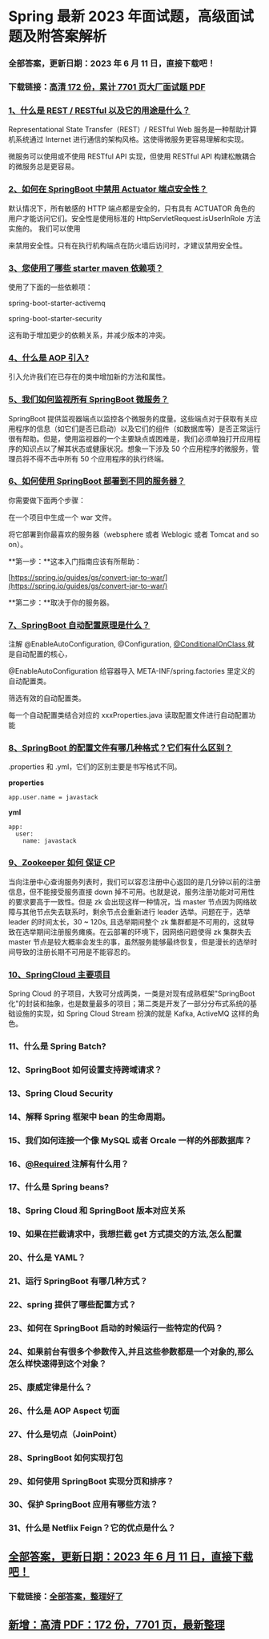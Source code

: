 # Spring 最新 2023 年面试题，高级面试题及附答案解析

### 全部答案，更新日期：2023 年 6 月 11 日，直接下载吧！

### 下载链接：[高清 172 份，累计 7701 页大厂面试题 PDF](https://gitlab.gaorta.com/devteam/learning-journey/study-materials-collection/-/tree/master/docs/index.md)

### [1、什么是 REST / RESTful 以及它的用途是什么？](https://gitlab.gaorta.com/devteam/learning-journey/study-materials-collection/-/tree/master/docs/Spring/Spring最新2021年面试题，高级面试题及附答案解析.md#1什么是rest-/-restful以及它的用途是什么)

Representational State Transfer（REST）/ RESTful Web 服务是一种帮助计算机系统通过 Internet 进行通信的架构风格。这使得微服务更容易理解和实现。

微服务可以使用或不使用 RESTful API 实现，但使用 RESTful API 构建松散耦合的微服务总是更容易。

### [2、如何在 SpringBoot 中禁用 Actuator 端点安全性？](https://gitlab.gaorta.com/devteam/learning-journey/study-materials-collection/-/tree/master/docs/Spring/Spring最新2021年面试题，高级面试题及附答案解析.md#2如何在springboot中禁用actuator端点安全性)

默认情况下，所有敏感的 HTTP 端点都是安全的，只有具有 ACTUATOR 角色的用户才能访问它们。安全性是使用标准的 HttpServletRequest.isUserInRole 方法实施的。 我们可以使用

来禁用安全性。只有在执行机构端点在防火墙后访问时，才建议禁用安全性。

### [3、您使用了哪些 starter maven 依赖项？](https://gitlab.gaorta.com/devteam/learning-journey/study-materials-collection/-/tree/master/docs/Spring/Spring最新2021年面试题，高级面试题及附答案解析.md#3您使用了哪些-starter-maven-依赖项)

使用了下面的一些依赖项：

spring-boot-starter-activemq

spring-boot-starter-security

这有助于增加更少的依赖关系，并减少版本的冲突。

### [4、什么是 AOP 引入?](https://gitlab.gaorta.com/devteam/learning-journey/study-materials-collection/-/tree/master/docs/Spring/Spring最新2021年面试题，高级面试题及附答案解析.md#4什么是-aop-引入)

引入允许我们在已存在的类中增加新的方法和属性。

### [5、我们如何监视所有 SpringBoot 微服务？](https://gitlab.gaorta.com/devteam/learning-journey/study-materials-collection/-/tree/master/docs/Spring/Spring最新2021年面试题，高级面试题及附答案解析.md#5我们如何监视所有-springboot-微服务)

SpringBoot 提供监视器端点以监控各个微服务的度量。这些端点对于获取有关应用程序的信息（如它们是否已启动）以及它们的组件（如数据库等）是否正常运行很有帮助。但是，使用监视器的一个主要缺点或困难是，我们必须单独打开应用程序的知识点以了解其状态或健康状况。想象一下涉及 50 个应用程序的微服务，管理员将不得不击中所有 50 个应用程序的执行终端。

### [6、如何使用 SpringBoot 部署到不同的服务器？](https://gitlab.gaorta.com/devteam/learning-journey/study-materials-collection/-/tree/master/docs/Spring/Spring最新2021年面试题，高级面试题及附答案解析.md#6如何使用-springboot-部署到不同的服务器)

你需要做下面两个步骤：

在一个项目中生成一个 war 文件。

将它部署到你最喜欢的服务器（websphere 或者 Weblogic 或者 Tomcat and so on）。

**第一步：**这本入门指南应该有所帮助：

[https://spring.io/guides/gs/convert-jar-to-war/](https://spring.io/guides/gs/convert-jar-to-war/)

**第二步：**取决于你的服务器。

### [7、SpringBoot 自动配置原理是什么？](https://gitlab.gaorta.com/devteam/learning-journey/study-materials-collection/-/tree/master/docs/Spring/Spring最新2021年面试题，高级面试题及附答案解析.md#7springboot-自动配置原理是什么)

注解 @EnableAutoConfiguration, @Configuration, [@ConditionalOnClass ](/ConditionalOnClass) 就是自动配置的核心，

@EnableAutoConfiguration 给容器导入 META-INF/spring.factories 里定义的自动配置类。

筛选有效的自动配置类。

每一个自动配置类结合对应的 xxxProperties.java 读取配置文件进行自动配置功能

### [8、SpringBoot 的配置文件有哪几种格式？它们有什么区别？](https://gitlab.gaorta.com/devteam/learning-journey/study-materials-collection/-/tree/master/docs/Spring/Spring最新2021年面试题，高级面试题及附答案解析.md#8springboot-的配置文件有哪几种格式它们有什么区别)

.properties 和 .yml，它们的区别主要是书写格式不同。

**properties**

```
app.user.name = javastack
```

**yml**

```
app:
  user:
    name: javastack
```

### [9、Zookeeper 如何 保证 CP](https://gitlab.gaorta.com/devteam/learning-journey/study-materials-collection/-/tree/master/docs/Spring/Spring最新2021年面试题，高级面试题及附答案解析.md#9zookeeper如何-保证cp)

当向注册中⼼查询服务列表时，我们可以容忍注册中⼼返回的是⼏分钟以前的注册信息，但不能接受服务直接 down 掉不可⽤。也就是说，服务注册功能对可⽤性的要求要⾼于⼀致性。但是 zk 会出现这样⼀种情况，当 master 节点因为⽹络故障与其他节点失去联系时，剩余节点会重新进⾏ leader 选举。问题在于，选举 leader 的时间太⻓，30 ~ 120s, 且选举期间整个 zk 集群都是不可⽤的，这就导致在选举期间注册服务瘫痪。在云部署的环境下，因⽹络问题使得 zk 集群失去 master 节点是较⼤概率会发⽣的事，虽然服务能够最终恢复，但是漫⻓的选举时间导致的注册⻓期不可⽤是不能容忍的。

### [10、SpringCloud 主要项目](https://gitlab.gaorta.com/devteam/learning-journey/study-materials-collection/-/tree/master/docs/Spring/Spring最新2021年面试题，高级面试题及附答案解析.md#10springcloud主要项目)

Spring Cloud 的子项目，大致可分成两类，一类是对现有成熟框架"SpringBoot 化"的封装和抽象，也是数量最多的项目；第二类是开发了一部分分布式系统的基础设施的实现，如 Spring Cloud Stream 扮演的就是 Kafka, ActiveMQ 这样的角色。

### 11、什么是 Spring Batch?

### 12、SpringBoot 如何设置支持跨域请求？

### 13、Spring Cloud Security

### 14、解释 Spring 框架中 bean 的生命周期。

### 15、我们如何连接一个像 MySQL 或者 Orcale 一样的外部数据库？

### 16、[@Required ](/Required) 注解有什么用？

### 17、什么是 Spring beans?

### 18、Spring Cloud 和 SpringBoot 版本对应关系

### 19、如果在拦截请求中，我想拦截 get 方式提交的方法,怎么配置

### 20、什么是 YAML？

### 21、运行 SpringBoot 有哪几种方式？

### 22、spring 提供了哪些配置方式？

### 23、如何在 SpringBoot 启动的时候运行一些特定的代码？

### 24、如果前台有很多个参数传入,并且这些参数都是一个对象的,那么怎么样快速得到这个对象？

### 25、康威定律是什么？

### 26、什么是 AOP Aspect 切面

### 27、什么是切点（JoinPoint）

### 28、SpringBoot 如何实现打包

### 29、如何使用 SpringBoot 实现分页和排序？

### 30、保护 SpringBoot 应用有哪些方法？

### 31、什么是 Netflix Feign？它的优点是什么？

## [全部答案，更新日期：2023 年 6 月 11 日，直接下载吧！](https://gitlab.gaorta.com/devteam/learning-journey/study-materials-collection/-/tree/master/docs/daan.md)

### 下载链接：[全部答案，整理好了](https://gitlab.gaorta.com/devteam/learning-journey/study-materials-collection/-/tree/master/docs/daan.md)

## [新增：高清 PDF：172 份，7701 页，最新整理](https://gitlab.gaorta.com/devteam/learning-journey/study-materials-collection/-/tree/master/docs/daan.md)

